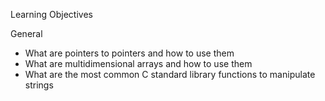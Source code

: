 Learning Objectives

General
- What are pointers to pointers and how to use them
- What are multidimensional arrays and how to use them
- What are the most common C standard library functions to manipulate strings